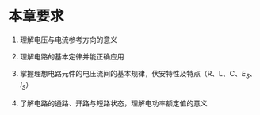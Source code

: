# 本章要求

1. 理解电压与电流参考方向的意义

2. 理解电路的基本定律并能正确应用

3. 掌握理想电路元件的电压流间的基本规律，伏安特性及特点（R、L、C、$E_S$、$I_S$）

4. 了解电路的通路、开路与短路状态，理解电功率额定值的意义
